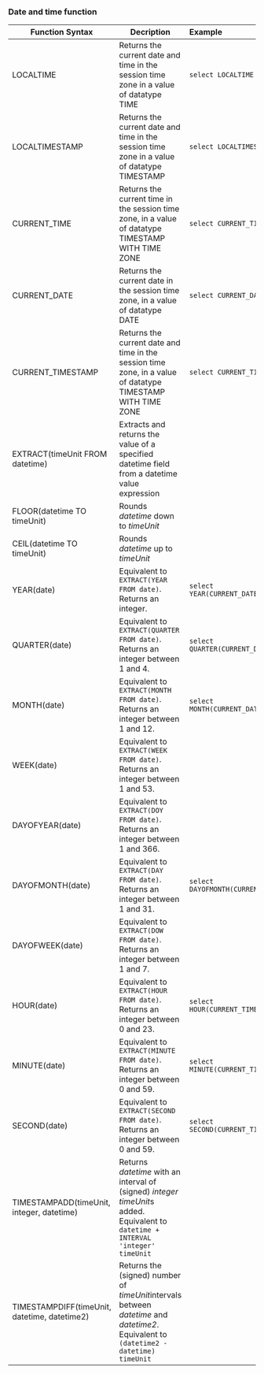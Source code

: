 ### Date and time function

| Function Syntax                          | Decription                               | Example                               | Result                     |
| ---------------------------------------- | ---------------------------------------- | :------------------------------------ | -------------------------- |
| LOCALTIME                                | Returns the current date and time in the session time zone in a value of datatype TIME | ```select LOCALTIME```                | ```21:34:30```             |
| LOCALTIMESTAMP                           | Returns the current date and time in the session time zone in a value of datatype TIMESTAMP | ```select LOCALTIMESTAMP```           | ```2017-08-10 21:36:12```  |
| CURRENT_TIME                             | Returns the current time in the session time zone, in a value of datatype TIMESTAMP WITH TIME ZONE | ```select CURRENT_TIME```             | ```21:36:54```             |
| CURRENT_DATE                             | Returns the current date in the session time zone, in a value of datatype DATE | ```select CURRENT_DATE```             | ```2017-08-10```           |
| CURRENT_TIMESTAMP                        | Returns the current date and time in the session time zone, in a value of datatype TIMESTAMP WITH TIME ZONE | ```select CURRENT_TIMESTAMP```        | ``` 2017-08-10 21:37:44``` |
| EXTRACT(timeUnit FROM datetime)          | Extracts and returns the value of a specified datetime field from a datetime value expression |                                       |                            |
| FLOOR(datetime TO timeUnit)              | Rounds *datetime* down to *timeUnit*     |                                       |                            |
| CEIL(datetime TO timeUnit)               | Rounds *datetime* up to *timeUnit*       |                                       |                            |
| YEAR(date)                               | Equivalent to `EXTRACT(YEAR FROM date)`. Returns an integer. | ```select YEAR(CURRENT_DATE)```       | ```2017```                 |
| QUARTER(date)                            | Equivalent to `EXTRACT(QUARTER FROM date)`. Returns an integer between 1 and 4. | ```select QUARTER(CURRENT_DATE)```    | ```3```                    |
| MONTH(date)                              | Equivalent to `EXTRACT(MONTH FROM date)`. Returns an integer between 1 and 12. | ```select MONTH(CURRENT_DATE)```      | ```8```                    |
| WEEK(date)                               | Equivalent to `EXTRACT(WEEK FROM date)`. Returns an integer between 1 and 53. |                                       |                            |
| DAYOFYEAR(date)                          | Equivalent to `EXTRACT(DOY FROM date)`. Returns an integer between 1 and 366. |                                       |                            |
| DAYOFMONTH(date)                         | Equivalent to `EXTRACT(DAY FROM date)`. Returns an integer between 1 and 31. | ```select DAYOFMONTH(CURRENT_DATE)``` | ```10```                   |
| DAYOFWEEK(date)                          | Equivalent to `EXTRACT(DOW FROM date)`. Returns an integer between 1 and 7. |                                       |                            |
| HOUR(date)                               | Equivalent to `EXTRACT(HOUR FROM date)`. Returns an integer between 0 and 23. | ```select HOUR(CURRENT_TIME)```       | ```21```                   |
| MINUTE(date)                             | Equivalent to `EXTRACT(MINUTE FROM date)`. Returns an integer between 0 and 59. | ```select MINUTE(CURRENT_TIME)```     | ```46```                   |
| SECOND(date)                             | Equivalent to `EXTRACT(SECOND FROM date)`. Returns an integer between 0 and 59. | ```select SECOND(CURRENT_TIME)```     | ```40```                   |
| TIMESTAMPADD(timeUnit, integer, datetime) | Returns *datetime* with an interval of (signed) *integer* *timeUnit*s added. Equivalent to `datetime + INTERVAL 'integer' timeUnit` |                                       |                            |
| TIMESTAMPDIFF(timeUnit, datetime, datetime2) | Returns the (signed) number of *timeUnit*intervals between *datetime* and *datetime2*. Equivalent to `(datetime2 - datetime) timeUnit` |                                       |                            |

### 